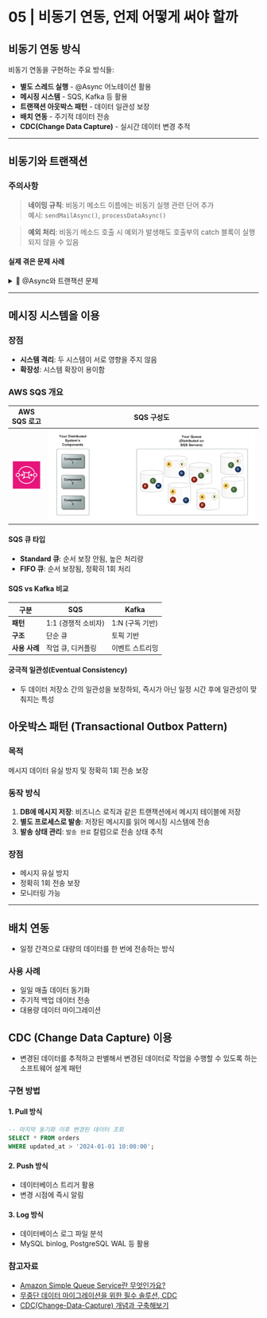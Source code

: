 # 05 | 비동기 연동, 언제 어떻게 써야 할까

## 비동기 연동 방식

비동기 연동을 구현하는 주요 방식들:

- **별도 스레드 실행** - @Async 어노테이션 활용
- **메시징 시스템** - SQS, Kafka 등 활용
- **트랜잭션 아웃박스 패턴** - 데이터 일관성 보장
- **배치 연동** - 주기적 데이터 전송
- **CDC(Change Data Capture)** - 실시간 데이터 변경 추적

---

## 비동기와 트랜잭션

### 주의사항
> **네이밍 규칙**: 비동기 메소드 이름에는 비동기 실행 관련 단어 추가  
> 예시: `sendMailAsync()`, `processDataAsync()`

> **예외 처리**: 비동기 메소드 호출 시 예외가 발생해도 호출부의 catch 블록이 실행되지 않을 수 있음

#### 실제 겪은 문제 사례

<details>
<summary>🤔 @Async와 트랜잭션 문제</summary>

```java
@Slf4j
@RequiredArgsConstructor
@Service
public class DrivingServiceImpl implements DrivingService {

    private final DrivingRecordRepository drivingRecordRepository;
    private final AthenaQueryService athenaQueryService;
    private final RedisStreamService redisStreamService;

    private final static int TIME_FOR_WAIT = 150000;

    @Async("taskExecutor")
    @Override
    public void summarize(DrivingCompletionRequestDto requestDto) {
        DrivingRecord drivingRecord = DrivingRecord.createInitialRecord(
            requestDto.getDrivingId(), requestDto.getUserId());

        DrivingRecord savedRecord = drivingRecordRepository.save(drivingRecord);

        processAfterDelay(savedRecord.getId(), requestDto.getDrivingId(), requestDto.getUserId());
    }

    @Async("taskExecutor")
    public void processAfterDelay(Long recordId, String drivingId, Long userId) {
        try {
            Thread.sleep(TIME_FOR_WAIT);
            processAnalysis(recordId, drivingId, userId);
        } catch (InterruptedException e) {
            Thread.currentThread().interrupt();
            log.error("주행 분석 처리 중 인터럽트 발생: drivingId={}", drivingId, e);
        } catch (Exception e) {
            log.error("주행 분석 처리 중 오류 발생: drivingId={}", drivingId, e);
        }
    }

    @Transactional
    public void processAnalysis(Long recordId, String drivingId, Long userId) {
        try {
            DrivingAnalysisResultDto drivingResult = athenaQueryService.getDrivingAnalysis(drivingId);
            EventAnalysisResultDto eventResult = athenaQueryService.getEventAnalysis(drivingId);

            updateDrivingRecord(recordId, drivingResult, eventResult);
        } catch (Exception e) {
            log.error("아테나 쿼리 처리 중 오류 발생: drivingId={}", drivingId, e);
            throw e;
        }
    }

    private void updateDrivingRecord(Long recordId, DrivingAnalysisResultDto drivingResult, 
                                   EventAnalysisResultDto eventResult) {
        DrivingRecord record = drivingRecordRepository.findById(recordId)
            .orElseThrow(() -> new BusinessException(DrivingErrorCode.DRIVING_RECORD_NOT_FOUND,
                "주행 기록을 찾을 수 없습니다: " + recordId));

        record.update(drivingResult, eventResult); 
        // ➡️ update() 시 자동 저장이 안 됨. 아래 줄을 써줘야 update가 됨
        drivingRecordRepository.save(record);

        redisStreamService.publishDrivingEvent(DrivingEventDto.of(record));
        log.info("주행 분석 완료: drivingId={}, recordId={}", record.getDrivingId(), recordId);
    }
}
```

**문제점**: 비동기와 트랜잭션이 꼬여서 `update()` 함수의 Dirty Checking이 제대로 동작하지 않음  
**원인**: 추가 분석 예정...

</details>

---

## 메시징 시스템을 이용

### 장점
- **시스템 격리**: 두 시스템이 서로 영향을 주지 않음
- **확장성**: 시스템 확장이 용이함

### AWS SQS 개요

| AWS SQS 로고 | SQS 구성도 |
|:---:|:---:|
| <img src="/img/04_1.png" width="100px"> | <img src="/img/04_2.png"> |

#### SQS 큐 타입
- **Standard 큐**: 순서 보장 안됨, 높은 처리량
- **FIFO 큐**: 순서 보장됨, 정확히 1회 처리

#### SQS vs Kafka 비교

| 구분 | SQS | Kafka |
|------|-----|-------|
| **패턴** | 1:1 (경쟁적 소비자) | 1:N (구독 기반) |
| **구조** | 단순 큐 | 토픽 기반 |
| **사용 사례** | 작업 큐, 디커플링 | 이벤트 스트리밍 |

#### 궁극적 일관성(Eventual Consistency)

- 두 데이터 저장소 간의 일관성을 보장하되, 즉시가 아닌 일정 시간 후에 일관성이 맞춰지는 특성


## 아웃박스 패턴 (Transactional Outbox Pattern)

### 목적
메시지 데이터 유실 방지 및 정확히 1회 전송 보장

### 동작 방식
1. **DB에 메시지 저장**: 비즈니스 로직과 같은 트랜잭션에서 메시지 테이블에 저장
2. **별도 프로세스로 발송**: 저장된 메시지를 읽어 메시징 시스템에 전송
3. **발송 상태 관리**: `발송 완료` 칼럼으로 전송 상태 추적

### 장점
- 메시지 유실 방지
- 정확히 1회 전송 보장
- 모니터링 가능

---

## 배치 연동
- 일정 간격으로 대량의 데이터를 한 번에 전송하는 방식

### 사용 사례
- 일일 매출 데이터 동기화
- 주기적 백업 데이터 전송
- 대용량 데이터 마이그레이션


## CDC (Change Data Capture) 이용
- 변경된 데이터를 추적하고 판별해서 변경된 데이터로 작업을 수행할 수 있도록 하는 소프트웨어 설계 패턴

### 구현 방법

#### 1. Pull 방식
```sql
-- 마지막 동기화 이후 변경된 데이터 조회
SELECT * FROM orders 
WHERE updated_at > '2024-01-01 10:00:00';
```

#### 2. Push 방식
- 데이터베이스 트리거 활용
- 변경 시점에 즉시 알림

#### 3. Log 방식
- 데이터베이스 로그 파일 분석
- MySQL binlog, PostgreSQL WAL 등 활용

### 참고자료

- [Amazon Simple Queue Service란 무엇인가요?](https://docs.aws.amazon.com/ko_kr/AWSSimpleQueueService/latest/SQSDeveloperGuide/welcome.html)
- [무중단 데이터 마이그레이션을 위한 필수 솔루션, CDC](https://www.samsungsds.com/kr/insights/migration_cdc.html)
- [CDC(Change-Data-Capture) 개념과 구축해보기](https://suminii.tistory.com/entry/CDCChange-Data-Capture-%EA%B0%9C%EB%85%90%EA%B3%BC-%EA%B5%AC%EC%B6%95%ED%95%B4%EB%B3%B4%EA%B8%B0)